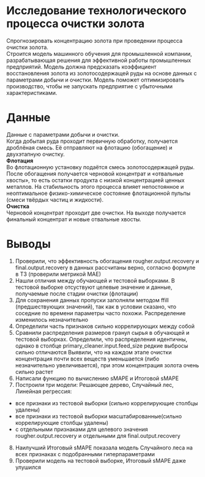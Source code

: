 #  Исследование технологического процесса очистки золота
Спрогнозировать концентрацию золота при проведении процесса очистки золота.  
Строится модель машинного обучения для промышленной компании, разрабатывающая решения для эффективной работы промышленных предприятий. Модель должна предсказать коэффициент восстановления золота из золотосодержащей руды на основе данных с параметрами добычи и очистки. Модель поможет оптимизировать производство, чтобы не запускать предприятие с убыточными характеристиками. 

# Данные
Данные с параметрами добычи и очистки.  
Когда добытая руда проходит первичную обработку, получается дроблёная смесь. Её отправляют на флотацию (обогащение) и двухэтапную очистку.  
__Флотация__  
Во флотационную установку подаётся смесь золотосодержащей руды. После обогащения получается черновой концентрат и «отвальные хвосты», то есть остатки продукта с низкой концентрацией ценных металлов.
На стабильность этого процесса влияет непостоянное и неоптимальное физико-химическое состояние флотационной пульпы (смеси твёрдых частиц и жидкости).  
__Очистка__  
Черновой концентрат проходит две очистки. На выходе получается финальный концентрат и новые отвальные хвосты.


# Выводы  
1. Проверили, что эффективность обогащения rougher.output.recovery и final.output.recovery в данных рассчитаны верно, согласно формуле в ТЗ (проверили метрикой МАЕ)
2. Нашли отличия между обучающей и тестовой выборками. В тестовой выборке отсуствуют целевые значение и данные, получаемые после стадии очистки (флотации)
3. Для сохранения данных пропуски заполняли методом ffill (предшествующих значений), так как в условии сказано, что соседние по времени параметры часто похожи. Распределение изменилось незначительно
4. Определили часть признаков сильно коррелирующих между собой
5. Сравнили распределения размеров гранул сырья в обучающей и тестовой выборках. Определили, что распределения идентичны, однако в столбце primary_cleaner.input.feed_size редкие выбросы сильно отличаются
Выявили, что на каждом этапе очистки концентрация почти всех веществ уменьшается (либо незначительно увеличивается), при этом концентрация золота очень сильно растет
6. Написали функцию по вычислению sMAPE и Итоговой sMAPE
7. Построили три модели: Решающее дерево, Случайный лес, Линейная регрессия:
- все признаки из тестовой выборки (сильно коррелирующие столбцы удалены)
- все признаки из тестовой выборки масштабированные(сильно коррелирующие столбцы удалены)
- с отдельными признаками для целевого значения rougher.output.recovery и отдельными для final.output.recovery
8. Наилучший Итоговый sMAPE показала модель Случайного леса на всех признаках с подобранными гиперпараметрами
9. Проверили модель на тестовой выборке, Итоговый sMAPE даже улушился